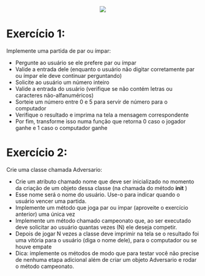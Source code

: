 <p align="center">
  <img src="https://user-images.githubusercontent.com/71992079/176956742-5c442712-2162-4068-a445-1d67ee47360a.png">
</p> 


# Exercício 1:
Implemente uma partida de par ou ímpar:
 - Pergunte ao usuário se ele prefere par ou ímpar
 - Valide a entrada dele (enquanto o usuário não digitar corretamente par ou ímpar ele deve continuar perguntando) 
 - Solicite ao usuário um número inteiro
 - Valide a entrada do usuário (verifique se não contém letras ou caracteres não-alfanuméricos)
 - Sorteie um número entre 0 e 5 para servir de número para o computador
 - Verifique o resultado e imprima na tela a mensagem correspondente
 - Por fim, transforme isso numa função que retorna 0 caso o jogador ganhe e 1 caso o computador ganhe

# Exercício 2:
Crie uma classe chamada Adversario:
 - Crie um atributo chamado nome que deve ser inicializado no momento da criação de um objeto dessa classe (na chamada do método __init__ )
 - Esse nome será o nome do usuário. Use-o para indicar quando o usuário vencer uma partida.
 - Implemente um método que joga par ou ímpar (aproveite o exercício anterior) uma única vez
 - Implemente um método chamado campeonato que, ao ser executado deve solicitar ao usuário quantas vezes (N) ele deseja competir.
 - Depois de jogar N vezes a classe deve imprimir na tela se o resultado foi uma vitória para o usuário (diga o nome dele), para o computador ou se houve empate
 - Dica: implemente os métodos de modo que para testar você não precise de nenhuma etapa adicional além de criar um objeto Adversario e rodar o método campeonato.
